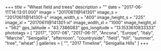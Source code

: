 +++
title = "Wheat field and trees"
description = ""
date = "2017-06-11T14:13:01.000"
image = "20170611@141301"
image_s = "20170611@141301-s"
image_width_s = "400"
image_height_s = "225"
image_xl = "20170611@141301-xl"
image_width_xl = "1000"
image_height_xl = "562"
gps_latitude = "43.7386083"
gps_longitude = "13.1533610833333"
phototags = [ "2017", "2017-06", "2017-06-11", "Ancona", "Europe", "Italy", "Marche", "Senigallia", "afternoon", "countryside", "field", "hill", "summer", "tree", "wheat" ]
galleries = [ "", "2017 Timeline", "Senigallia Hills" ]
+++

